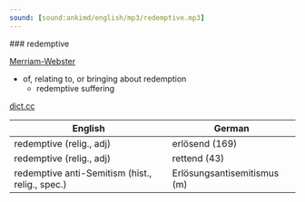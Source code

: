 ```yaml
---
sound: [sound:ankimd/english/mp3/redemptive.mp3]
---
```


\### redemptive

[Merriam-Webster](https://www.merriam-webster.com/dictionary/redemptive)

- of, relating to, or bringing about redemption
    - redemptive suffering

[dict.cc](https://www.dict.cc/redemptive)

| English        | German       |
| -------------- | ------------ |
| redemptive (relig., adj) | erlösend (169) |
| redemptive (relig., adj) | rettend (43) |
| redemptive anti-Semitism (hist., relig., spec.) | Erlösungsantisemitismus (m) |
